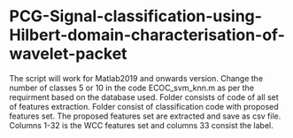 # PCG-Signal-classification-using-Hilbert-domain-characterisation-of-wavelet-packet
The script will work for Matlab2019 and  onwards version.
Change the number of classes 5 or 10 in the code ECOC_svm_knn.m as per the requirment based on the database used.
Folder consists of code of all set of features extraction.
Folder consist of classification code  with proposed features set. 
The proposed features set are extracted and save as csv file. 
Columns 1-32 is the WCC features set and columns 33 consist the label.
